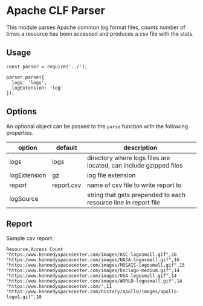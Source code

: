 # Apache CLF Parser

This module parses Apache common log format files, counts number of times a resource has been accessed and produces a csv file with the stats.

## Usage

```
const parser = require('../');

parser.parse({
  logs: 'logs',
  logExtension: 'log'
});
```

## Options

An optional object can be passed to the `parse` function with the following properties.

| option       | default    | description                                                       |
| ------------ | ---------- | ----------------------------------------------------------------- |
| logs         | logs       | directory where logs files are located, can include gzipped files |
| logExtension | gz         | log file extension                                                |
| report       | report.csv | name of csv file to write report to                               |
| logSource    |            | string that gets prepended to each resource line in report file   |

## Report

Sample csv report:

```
Resource,Access Count
"https:/www.kennedyspacecenter.com/images/KSC-logosmall.gif",20
"https:/www.kennedyspacecenter.com/images/NASA-logosmall.gif",16
"https:/www.kennedyspacecenter.com/images/MOSAIC-logosmall.gif",15
"https:/www.kennedyspacecenter.com/images/ksclogo-medium.gif",14
"https:/www.kennedyspacecenter.com/images/USA-logosmall.gif",14
"https:/www.kennedyspacecenter.com/images/WORLD-logosmall.gif",14
"https:/www.kennedyspacecenter.com/",11
"https:/www.kennedyspacecenter.com/history/apollo/images/apollo-logo1.gif",10
```
